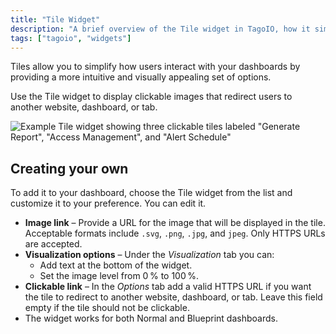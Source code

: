 ```yaml
---
title: "Tile Widget"
description: "A brief overview of the Tile widget in TagoIO, how it simplifies dashboard interactions by displaying clickable images, and initial steps for adding a Tile widget to a dashboard."
tags: ["tagoio", "widgets"]
---
```

Tiles allow you to simplify how users interact with your dashboards by providing a more intuitive and visually appealing set of options.

Use the Tile widget to display clickable images that redirect users to another website, dashboard, or tab.

![Example Tile widget showing three clickable tiles labeled "Generate Report", "Access Management", and "Alert Schedule"](/docs_imagem/tagoio/tile-widget-2.png)

## Creating your own

To add it to your dashboard, choose the Tile widget from the list and customize it to your preference. You can edit it.

- **Image link** – Provide a URL for the image that will be displayed in the tile. Acceptable formats include `.svg`, `.png`, `.jpg`, and `jpeg`. Only HTTPS URLs are accepted.
- **Visualization options** – Under the *Visualization* tab you can:
  - Add text at the bottom of the widget.
  - Set the image level from 0 % to 100 %.
- **Clickable link** – In the *Options* tab add a valid HTTPS URL if you want the tile to redirect to another website, dashboard, or tab. Leave this field empty if the tile should not be clickable.
- The widget works for both Normal and Blueprint dashboards.